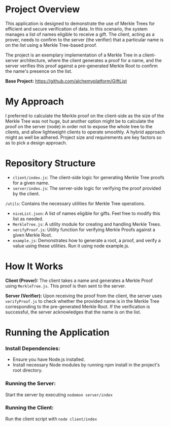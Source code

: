 # Project Overview
This application is designed to demonstrate the use of Merkle Trees for efficient and secure verification of data. In this scenario, the system manages a list of names eligible to receive a gift. The client, acting as a prover, needs to confirm to the server (the verifier) that a particular name is on the list using a Merkle Tree-based proof.

The project is an exemplary implementation of a Merkle Tree in a client-server architecture, where the client generates a proof for a name, and the server verifies this proof against a pre-generated Merkle Root to confirm the name's presence on the list.

**Base Project:** https://github.com/alchemyplatform/GiftList

# My Approach
I preferred to calculate the Merkle proof on the client-side as the size of the Merkle Tree was not huge, but another option might be to calculate the proof on the server (node) in order not to expose the whole tree to the clients, and allow lightweight clients to operate smoothly. A hybrid approach might as well be adhered. Project size and requirements are key factors so as to pick a design approach. 

# Repository Structure

- `client/index.js`: The client-side logic for generating Merkle Tree proofs for a given name.
- `server/index.js`: The server-side logic for verifying the proof provided by the client.

`/utils`: Contains the necessary utilities for Merkle Tree operations.

  - `niceList.json`: A list of names eligible for gifts. Feel free to modify this list as needed.
  - `MerkleTree.js`: A utility module for creating and handling Merkle Trees.
  - `verifyProof.js`: Utility function for verifying Merkle Proofs against a given Merkle Root.
  - `example.js`: Demonstrates how to generate a root, a proof, and verify a value using these utilities. Run it using node example.js.

# How It Works
**Client (Prover):** The client takes a name and generates a Merkle Proof using `MerkleTree.js`. This proof is then sent to the server.

**Server (Verifier):** Upon receiving the proof from the client, the server uses `verifyProof.js` to check whether the provided name is in the Merkle Tree corresponding to the pre-generated Merkle Root. If the verification is successful, the server acknowledges that the name is on the list.

# Running the Application
### Install Dependencies:

- Ensure you have Node.js installed.
- Install necessary Node modules by running npm install in the project's root directory.

### Running the Server:

Start the server by executing `nodemon server/index`

### Running the Client:

Run the client script with `node client/index`
